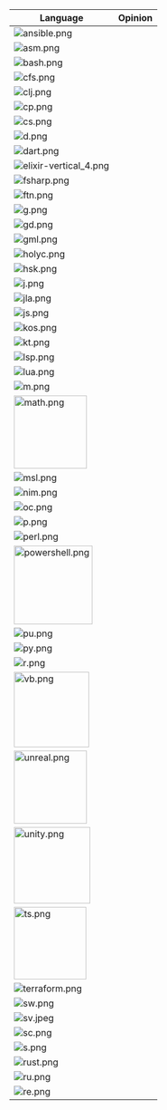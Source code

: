 | Language | Opinion |
| --- | --- |
| ![ansible.png](../_resources/ansible.png) |     |
| ![asm.png](../_resources/asm.png) |     |
| ![bash.png](../_resources/bash.png) |     |
| ![cfs.png](../_resources/cfs.png) |     |
| ![clj.png](../_resources/clj.png) |     |
| ![cp.png](../_resources/cp.png) |     |
| ![cs.png](../_resources/cs.png) |     |
| ![d.png](../_resources/d.png) |     |
| ![dart.png](../_resources/dart.png) |     |
| ![elixir-vertical_4.png](../_resources/elixir-vertical_4.png) |     |
| ![fsharp.png](../_resources/fsharp.png) |     |
| ![ftn.png](../_resources/ftn.png) |     |
| ![g.png](../_resources/g.png) |     |
| ![gd.png](../_resources/gd.png) |     |
| ![gml.png](../_resources/gml.png) |     |
| ![holyc.png](../_resources/holyc.png) |     |
| ![hsk.png](../_resources/hsk.png) |     |
| ![j.png](../_resources/j.png) |     |
| ![jla.png](../_resources/jla.png) |     |
| ![js.png](../_resources/js.png) |     |
| ![kos.png](../_resources/kos.png) |     |
| ![kt.png](../_resources/kt.png) |     |
| ![lsp.png](../_resources/lsp.png) |     |
| ![lua.png](../_resources/lua.png) |     |
| ![m.png](../_resources/m.png) |     |
| <img src="../_resources/math.png" alt="math.png" width="129" height="129"> |     |
| ![msl.png](../_resources/msl.png) |     |
| ![nim.png](../_resources/nim.png) |     |
| ![oc.png](../_resources/oc.png) |     |
| ![p.png](../_resources/p.png) |     |
| ![perl.png](../_resources/perl.png) |     |
| <img src="../_resources/powershell.png" alt="powershell.png" width="139" height="139"> |     |
| ![pu.png](../_resources/pu.png) |     |
| ![py.png](../_resources/py.png) |     |
| ![r.png](../_resources/r.png) |     |
| <img src="../_resources/vb.png" alt="vb.png" width="133" height="133"> |     |
| <img src="../_resources/unreal.png" alt="unreal.png" width="129" height="129"> |     |
| <img src="../_resources/unity.png" alt="unity.png" width="135" height="135"> |     |
| <img src="../_resources/ts.png" alt="ts.png" width="128" height="128"> |     |
| ![terraform.png](../_resources/terraform.png) |     |
| ![sw.png](../_resources/sw.png) |     |
| ![sv.jpeg](../_resources/sv.jpeg) |     |
| ![sc.png](../_resources/sc.png) |     |
| ![s.png](../_resources/s.png) |     |
| ![rust.png](../_resources/rust.png) |     |
| ![ru.png](../_resources/ru.png) |     |
| ![re.png](../_resources/re.png) |     |